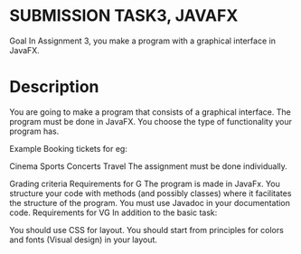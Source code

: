 # SUBMISSION TASK3, JAVAFX
Goal
In Assignment 3, you make a program with a graphical interface in JavaFX.

# Description
You are going to make a program that consists of a graphical interface. The program must be done in JavaFX. You choose the type of functionality your program has.

Example
Booking tickets for eg:

Cinema
Sports
Concerts
Travel
The assignment must be done individually.

Grading criteria
Requirements for G
The program is made in JavaFx.
You structure your code with methods (and possibly classes) where it facilitates the structure of the program.
You must use Javadoc in your documentation code.
Requirements for VG
In addition to the basic task:

You should use CSS for layout.
You should start from principles for colors and fonts (Visual design) in your layout.
